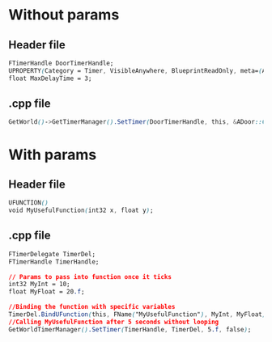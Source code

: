 # Without params
## Header file
```css
FTimerHandle DoorTimerHandle;
UPROPERTY(Category = Timer, VisibleAnywhere, BlueprintReadOnly, meta=(AllowPrivateAccess = "true"))
float MaxDelayTime = 3;
```
## .cpp file
```css
GetWorld()->GetTimerManager().SetTimer(DoorTimerHandle, this, &ADoor::CloseDoor, MaxDelayTime, false);
```
# With params
## Header file
```css
UFUNCTION()
void MyUsefulFunction(int32 x, float y);
```
## .cpp file
```css
FTimerDelegate TimerDel;
FTimerHandle TimerHandle;
 
// Params to pass into function once it ticks
int32 MyInt = 10;
float MyFloat = 20.f;
 
//Binding the function with specific variables
TimerDel.BindUFunction(this, FName("MyUsefulFunction"), MyInt, MyFloat);
//Calling MyUsefulFunction after 5 seconds without looping
GetWorldTimerManager().SetTimer(TimerHandle, TimerDel, 5.f, false);
```
